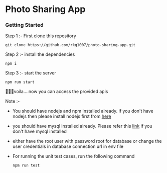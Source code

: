 # Photo Sharing App
### Getting Started
Step 1 :- First clone this repository

    git clone https://github.com/rkg1007/photo-sharing-app.git

Step 2 :- install the dependencies

    npm i

Step 3 :- start the server

    npm run start

🥳🥳🥳voila....now you can access the provided apis

Note :- 
	

 - You should have nodejs and npm installed already. if you don't have nodejs then please install nodejs first from [here](https://nodejs.org/en/)
 - you should have mysql installed already. Please refer this [link](https://dev.mysql.com/downloads/windows/installer/8.0.html) if you don't have mysql installed
 - either have the root user with password root for database or change the user credentials in database connection url in env file
 - For running the unit test cases, run the following command
	 

   `npm run test`

